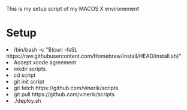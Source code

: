 This is my setup script of my MACOS X environement

<H1>Setup</H1>
<li>/bin/bash -c "$(curl -fsSL https://raw.githubusercontent.com/Homebrew/install/HEAD/install.sh)"</li>
<li>Accept xcode agreement</li>
<li>mkdir scripts</li>
<li>cd script</li>
<li>git init script</li>
<li>git fetch  https://github.com/vinerik/scripts</li>
<li>git pull  https://github.com/vinerik/scripts</li>
<li>./deploy.sh</li>
